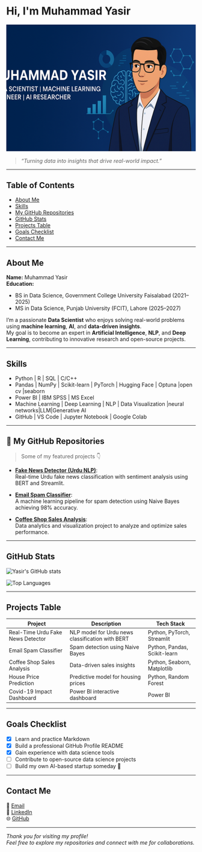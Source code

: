 #   Hi, I'm Muhammad Yasir

![Banner](Banner.png)

> *“Turning data into insights that drive real-world impact.”*

---

##  Table of Contents
- [About Me](#-about-me)
- [Skills](#-skills)
- [My GitHub Repositories](#-my-github-repositories)
- [GitHub Stats](#-github-stats)
- [Projects Table](#-projects-table)
- [Goals Checklist](#-goals-checklist)
- [Contact Me](#-contact-me)

---

##   About Me
**Name:** Muhammad Yasir  
**Education:**  
-   BS in Data Science, Government College University Faisalabad (2021–2025)  
-   MS in Data Science, Punjab University (FCIT), Lahore (2025–2027)  

I’m a passionate **Data Scientist** who enjoys solving real-world problems using **machine learning**, **AI**, and **data-driven insights**.  
My goal is to become an expert in **Artificial Intelligence**, **NLP**, and **Deep Learning**, contributing to innovative research and open-source projects.

---

##   Skills
-   Python | R | SQL | C/C++  
-   Pandas | NumPy | Scikit-learn | PyTorch | Hugging Face | Optuna |open cv |seaborn 
-   Power BI | IBM SPSS | MS Excel  
-   Machine Learning | Deep Learning | NLP | Data Visualization |neural networks|LLM|Generative AI 
-   GitHub | VS Code | Jupyter Notebook | Google Colab  

---

## 📂 My GitHub Repositories
> Some of my featured projects 👇

- [**Fake News Detector (Urdu NLP)**](https://github.com/yasirrHanif/fake-news-detector):  
  Real-time Urdu fake news classification with sentiment analysis using BERT and Streamlit.  

- [**Email Spam Classifier**](https://github.com/yasirrHanif/email-spam-classifier):  
  A machine learning pipeline for spam detection using Naive Bayes achieving 98% accuracy.  

- [**Coffee Shop Sales Analysis**](https://github.com/yasirrHanif/coffee-sales-analysis):  
  Data analytics and visualization project to analyze and optimize sales performance.  

---

##  GitHub Stats
![Yasir's GitHub stats](https://github-readme-stats.vercel.app/api?username=yasirrHanif&show_icons=true&theme=radical)  

![Top Languages](https://github-readme-stats.vercel.app/api/top-langs/?username=yasirrHanif&layout=compact&theme=radical)

---

##  Projects Table

| Project | Description | Tech Stack |
|----------|--------------|-------------|
| Real-Time Urdu Fake News Detector | NLP model for Urdu news classification with BERT | Python, PyTorch, Streamlit |
| Email Spam Classifier | Spam detection using Naive Bayes | Python, Pandas, Scikit-learn |
| Coffee Shop Sales Analysis | Data-driven sales insights | Python, Seaborn, Matplotlib |
| House Price Prediction | Predictive model for housing prices | Python, Random Forest |
| Covid-19 Impact Dashboard | Power BI interactive dashboard | Power BI |

---

##  Goals Checklist
- [x] Learn and practice Markdown  
- [x] Build a professional GitHub Profile README  
- [x] Gain experience with data science tools  
- [ ] Contribute to open-source data science projects  
- [ ] Build my own AI-based startup someday 🚀  

---

##  Contact Me
📧 [Email](mailto:myasirrh@gmail.com)  
💼 [LinkedIn](https://www.linkedin.com/in/muhammad-yasir-a46abb273)  
🌐 [GitHub](https://github.com/yasirrHanif)

---

 *Thank you for visiting my profile!*  
*Feel free to explore my repositories and connect with me for collaborations.*

